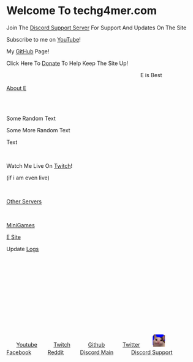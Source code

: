 <link rel="apple-touch-icon" sizes="120x120" href="/apple-touch-icon.png">
<link rel="icon" type="image/png" sizes="32x32" href="/favicon-32x32.png">
<link rel="icon" type="image/png" sizes="16x16" href="/favicon-16x16.png">
<link rel="manifest" href="/site.webmanifest">
<link rel="mask-icon" href="/safari-pinned-tab.svg" color="#0004ff">
<meta name="msapplication-TileColor" content="#0004ff">
<meta name="theme-color" content="#0004ff">





<h1>Welcome To techg4mer.com</h1>
<p>Join The <a href="https://discord.gg/97C2v9rNVt">Discord Support Server</a> For Support And Updates On The Site</p>
<p>Subscribe to me on <a href="https://www.youtube.com/channel/UCIaUjRKg92Df9VeBxrXjv5A">YouTube</a>!</p>
<p>My <a href="https://github.com/TechG4mer">GitHub</a> Page!</p>
<p>Click Here To <a href="https://streamlabs.com/tech_g4mer">Donate</a> To Help Keep The Site Up!</p>

<marquee>E is Best</marquee>

<p><a href="https://e.techg4mer.com">About E</a></p>

<br>
<br>

<p>Some Random Text</p>
<p>Some More Random Text</p>
<p> Text</p>

<br>

<p>Watch Me Live On <a href="https://twitch.tv/tech_g4mer">Twitch</a>!</p>
<p>(if i am even live)</p>

<br>
<p style="text-decoration:underline;">Other Servers</p>
<br>
<p><a href="https://minigames.techg4mer.com/">MiniGames</a></p>
<p><a href="https://e.techg4mer.com">E Site</a></p>
<p>Update <a href="https://sitechangelogs.techg4mer.com">Logs</a></p>
<br>
<br>
<br>
<br>
<br>
<br>
<br>
<br>
<br>
<br>
<br>
<p>ㅤㅤ<a href="https://www.youtube.com/channel/UCIaUjRKg92Df9VeBxrXjv5A">Youtube</a>ㅤㅤㅤ          <a href="https://twitch.tv/tech_g4mer">Twitch</a> ㅤㅤㅤ                         <a href="https://github.com/TechG4mer">Github</a> ㅤㅤㅤ       <a href="https://twitter.com/tech_g4mer">Twitter</a> ㅤㅤ         <img src="favicon-32x32.png" alt="Test">ㅤㅤ      <a href="https://www.facebook.com/Tech-Gang-102858845215452">Facebook</a>ㅤㅤㅤ      <a href="https://www.reddit.com/user/TechGamer_YT">Reddit</a>    ㅤㅤㅤ<a href="https://discord.gg/Xsw8qQUHYG">Discord Main</a> ㅤㅤㅤ  <a href="https://discord.gg/97C2v9rNVt">Discord Support</a>ㅤㅤㅤ</p>




